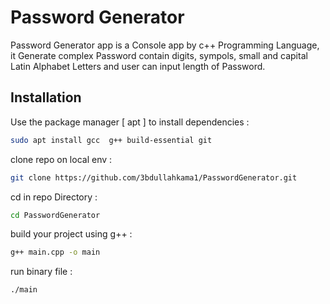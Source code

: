 # Password Generator

Password Generator app is a Console app by c++ Programming Language, it Generate complex Password contain digits, sympols, small and capital Latin Alphabet Letters and user can input length of Password.


## Installation

Use the package manager [ apt ] to install dependencies :

```bash
sudo apt install gcc  g++ build-essential git
```

clone repo on local env :
```bash
git clone https://github.com/3bdullahkama1/PasswordGenerator.git
```
cd in repo Directory :
```bash
cd PasswordGenerator
```
build your project using g++ :
```bash
g++ main.cpp -o main
```
run binary file :
```bash
./main
```

